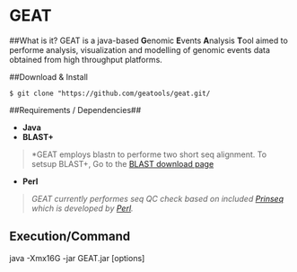 # GEAT 

##What is it?
GEAT is a java-based **G**enomic **E**vents **A**nalysis **T**ool aimed to performe analysis, visualization and modelling of genomic events data obtained from high throughput platforms.

##Download & Install

```$ git clone "https://github.com/geatools/geat.git/```

##Requirements / Dependencies##
- **Java**    
- **BLAST+**  
>*GEAT employs blastn to performe two short seq alignment. To setsup BLAST+, Go to the [BLAST download page](http://blast.ncbi.nlm.nih.gov/Blast.cgi?CMD=Web&PAGE_TYPE=BlastDocs&DOC_TYPE=Download)
- **Perl**    
>*GEAT currently performes seq QC check based on included [Prinseq](http://prinseq.sourceforge.net/) which is developed by [Perl](https://www.perl.org/).* 

## Execution/Command

java -Xmx16G -jar GEAT.jar [options]